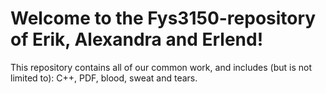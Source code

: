 # Welcome to the Fys3150-repository of Erik, Alexandra and Erlend!
This repository contains all of our common work, and includes (but is not limited to): C++, PDF, blood, sweat and tears.
